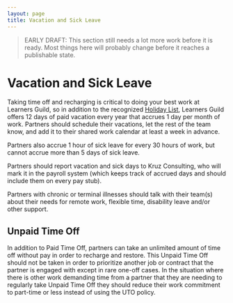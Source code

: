 ```yaml
---
layout: page
title: Vacation and Sick Leave
---
```


> EARLY DRAFT: This section still needs a lot more work before it is ready. Most things here will probably change before it reaches a publishable state.

# Vacation and Sick Leave

Taking time off and recharging is critical to doing your best work at Learners Guild, so in addition to the recognized [Holiday List](/Benefits%20and%20Perks/Holiday%20List.md), Learners Guild offers 12 days of paid vacation every year that accrues 1 day per month of work. Partners should schedule their vacations, let the rest of the team know, and add it to their shared work calendar at least a week in advance.

Partners also accrue 1 hour of sick leave for every 30 hours of work, but cannot accrue more than 5 days of sick leave.

Partners should report vacation and sick days to Kruz Consulting, who will mark it in the payroll system (which keeps track of accrued days and should include them on every pay stub).

Partners with chronic or terminal illnesses should talk with their team(s) about their needs for remote work, flexible time, disability leave and/or other support.

## Unpaid Time Off

In addition to Paid Time Off, partners can take an unlimited amount of time off without pay in order to recharge and restore. This Unpaid Time Off should not be taken in order to prioritize another job or contract that the partner is engaged with except in rare one-off cases. In the situation where there is other work demanding time from a partner that they are needing to regularly take Unpaid Time Off they should reduce their work commitment to part-time or less instead of using the UTO policy.
